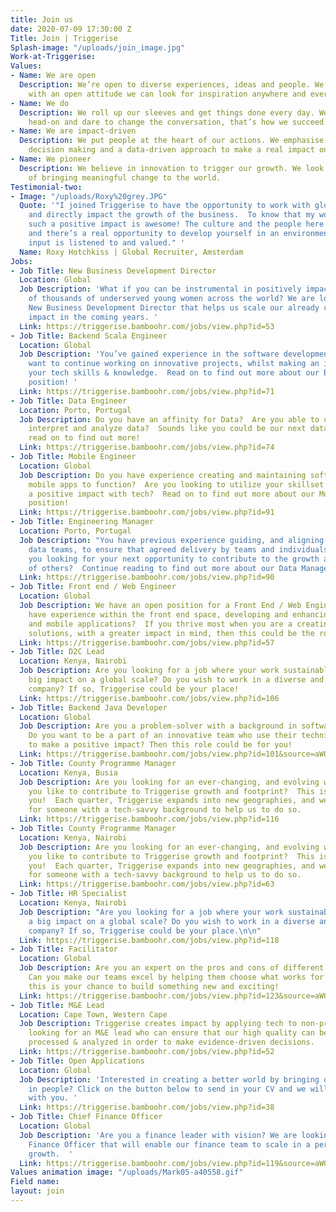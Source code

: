 ```yaml
---
title: Join us
date: 2020-07-09 17:30:00 Z
Title: Join | Triggerise
Splash-image: "/uploads/join_image.jpg"
Work-at-Triggerise: 
Values:
- Name: We are open
  Description: We’re open to diverse experiences, ideas and people. We believe that
    with an open attitude we can look for inspiration anywhere and everywhere.
- Name: We do
  Description: We roll up our sleeves and get things done every day. We tackle challenges
    head-on and dare to change the conversation, that’s how we succeed.
- Name: We are impact-driven
  Description: We put people at the heart of our actions. We emphasise evidence-based
    decision making and a data-driven approach to make a real impact on the ground.
- Name: We pioneer
  Description: We believe in innovation to trigger our growth. We look for new possibilities
    of bringing meaningful change to the world.
Testimonial-two:
- Image: "/uploads/Roxy%20grey.JPG"
  Quote: '"I joined Triggerise to have the opportunity to work with global colleagues,
    and directly impact the growth of the business.  To know that my work is creating
    such a positive impact is awesome! The culture and the people here are great,
    and there’s a real opportunity to develop yourself in an environment where your
    input is listened to and valued." '
  Name: Roxy Hotchkiss | Global Recruiter, Amsterdam
Jobs:
- Job Title: New Business Development Director
  Location: Global
  Job Description: 'What if you can be instrumental in positively impacting hundreds
    of thousands of underserved young women across the world? We are looking for a
    New Business Development Director that helps us scale our already considerable
    impact in the coming years. '
  Link: https://triggerise.bamboohr.com/jobs/view.php?id=53
- Job Title: Backend Scala Engineer
  Location: Global
  Job Description: 'You’ve gained experience in the software development space, and
    want to continue working on innovative projects, whilst making an impact with
    your tech skills & knowledge.  Read on to find out more about our Backend Engineer
    position! '
  Link: https://triggerise.bamboohr.com/jobs/view.php?id=71
- Job Title: Data Engineer
  Location: Porto, Portugal
  Job Description: Do you have an affinity for Data?  Are you able to use tools to
    interpret and analyze data?  Sounds like you could be our next data engineer,
    read on to find out more!
  Link: https://triggerise.bamboohr.com/jobs/view.php?id=74
- Job Title: Mobile Engineer
  Location: Global
  Job Description: Do you have experience creating and maintaining software that enables
    mobile apps to function?  Are you looking to utilize your skillset whilst having
    a positive impact with tech?  Read on to find out more about our Mobile Developer
    position!
  Link: https://triggerise.bamboohr.com/jobs/view.php?id=91
- Job Title: Engineering Manager
  Location: Porto, Portugal
  Job Description: "You have previous experience guiding, and aligning software and
    data teams, to ensure that agreed delivery by teams and individuals is met.  Are
    you looking for your next opportunity to contribute to the growth and success
    of others?  Continue reading to find out more about our Data Manager position!\n\n"
  Link: https://triggerise.bamboohr.com/jobs/view.php?id=90
- Job Title: Front end / Web Engineer
  Location: Global
  Job Description: We have an open position for a Front End / Web Engineer! Do you
    have experience within the front end space, developing and enhancing websites
    and mobile applications?  If you thrive most when you are a creating user-friendly
    solutions, with a greater impact in mind, then this could be the role for you!
  Link: https://triggerise.bamboohr.com/jobs/view.php?id=57
- Job Title: D2C Lead
  Location: Kenya, Nairobi
  Job Description: Are you looking for a job where your work sustainably creates a
    big impact on a global scale? Do you wish to work in a diverse and intercultural
    company? If so, Triggerise could be your place!
  Link: https://triggerise.bamboohr.com/jobs/view.php?id=106
- Job Title: Backend Java Developer
  Location: Global
  Job Description: Are you a problem-solver with a background in software development?
    Do you want to be a part of an innovative team who use their technical skills
    to make a positive impact? Then this role could be for you!
  Link: https://triggerise.bamboohr.com/jobs/view.php?id=101&source=aWQ9MjM%3D
- Job Title: County Programme Manager
  Location: Kenya, Busia
  Job Description: Are you looking for an ever-changing, and evolving working environment?  Would
    you like to contribute to Triggerise growth and footprint?  This is the role for
    you!  Each quarter, Triggerise expands into new geographies, and we are looking
    for someone with a tech-savvy background to help us to do so.
  Link: https://triggerise.bamboohr.com/jobs/view.php?id=116
- Job Title: County Programme Manager
  Location: Kenya, Nairobi
  Job Description: Are you looking for an ever-changing, and evolving working environment?  Would
    you like to contribute to Triggerise growth and footprint?  This is the role for
    you!  Each quarter, Triggerise expands into new geographies, and we are looking
    for someone with a tech-savvy background to help us to do so.
  Link: https://triggerise.bamboohr.com/jobs/view.php?id=63
- Job Title: HR Specialist
  Location: Kenya, Nairobi
  Job Description: "Are you looking for a job where your work sustainably creates
    a big impact on a global scale? Do you wish to work in a diverse and intercultural
    company? If so, Triggerise could be your place.\n\n"
  Link: https://triggerise.bamboohr.com/jobs/view.php?id=118
- Job Title: Facilitator
  Location: Global
  Job Description: Are you an expert on the pros and cons of different ways of working?
    Can you make our teams excel by helping them choose what works for them? Then
    this is your chance to build something new and exciting!
  Link: https://triggerise.bamboohr.com/jobs/view.php?id=123&source=aWQ9MjM%3D
- Job Title: M&E Lead
  Location: Cape Town, Western Cape
  Job Description: Triggerise creates impact by applying tech to non-profit.  We are
    looking for an M&E lead who can ensure that our high quality can be collected,
    processed & analyzed in order to make evidence-driven decisions.
  Link: https://triggerise.bamboohr.com/jobs/view.php?id=52
- Job Title: Open Applications
  Location: Global
  Job Description: 'Interested in creating a better world by bringing out the best
    in people? Click on the button below to send in your CV and we will get in touch
    with you. '
  Link: https://triggerise.bamboohr.com/jobs/view.php?id=38
- Job Title: Chief Finance Officer
  Location: Global
  Job Description: 'Are you a finance leader with vision? We are looking for a Chief
    Finance Officer that will enable our finance team to scale in a period of rapid
    growth.  '
  Link: https://triggerise.bamboohr.com/jobs/view.php?id=119&source=aWQ9MjM%3D
Values animation image: "/uploads/Mark05-a40558.gif"
Field name: 
layout: join
---
```


